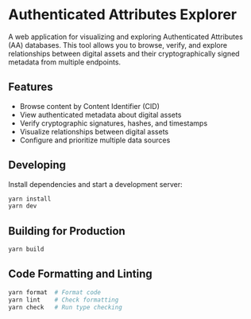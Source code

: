 # Authenticated Attributes Explorer

A web application for visualizing and exploring Authenticated Attributes (AA) databases. This tool allows you to browse, verify, and explore relationships between digital assets and their cryptographically signed metadata from multiple endpoints.

## Features

- Browse content by Content Identifier (CID)
- View authenticated metadata about digital assets
- Verify cryptographic signatures, hashes, and timestamps
- Visualize relationships between digital assets
- Configure and prioritize multiple data sources

## Developing

Install dependencies and start a development server:

```bash
yarn install
yarn dev
```

## Building for Production

```bash
yarn build
```

## Code Formatting and Linting

```bash
yarn format  # Format code
yarn lint    # Check formatting
yarn check   # Run type checking
```
